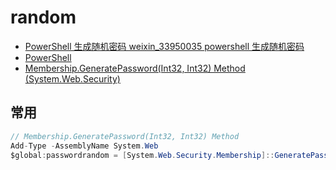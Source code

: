 # random

- [PowerShell 生成随机密码 weixin_33950035  powershell 生成随机密码](https://blog.csdn.net/weixin_33950035/article/details/90069747)
- [PowerShell](http://www.splaybow.com/post/powershell-create-random-password.html)
- [Membership.GeneratePassword(Int32, Int32) Method (System.Web.Security)](https://docs.microsoft.com/en-us/dotnet/api/system.web.security.membership.generatepassword?redirectedfrom=MSDN&view=netframework-4.8#System_Web_Security_Membership_GeneratePassword_System_Int32_System_Int32_)

## 常用

```c#
// Membership.GeneratePassword(Int32, Int32) Method
Add-Type -AssemblyName System.Web
$global:passwordrandom = [System.Web.Security.Membership]::GeneratePassword(8, 1)

```
